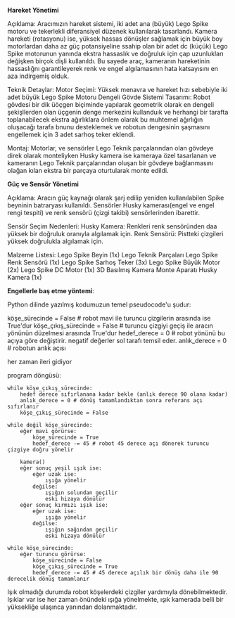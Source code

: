 **Hareket Yönetimi**

Açıklama:
Aracımızın hareket sistemi, iki adet ana (büyük) Lego Spike motoru ve tekerlekli diferansiyel
düzenek kullanılarak tasarlandı. Kamera hareketi (rotasyonu) ise, yüksek hassas dönüşler
sağlamak için büyük boy motorlardan daha az güç potansiyeline ssahip olan bir adet dc
(küçük) Lego Spike motorunun yanında ekstra hassaslık ve doğruluk için çap uzunlukları
değişken birçok dişli kullanıldı. Bu sayede araç, kameranın hareketinin hassaslığnı
garantileyerek renk ve engel algılamasının hata katsayısını en aza indirgemiş olduk.

Teknik Detaylar:
Motor Seçimi: Yüksek menavra ve hareket hızı sebebiyle iki adet büyük Lego Spike Motoru
Dengeli Gövde Sistemi Tasarımı: Robot gövdesi bir dik üöçgen biçiminde yapılarak
geometrik olarak en dengeli şekişllerden olan üçgenin denge merkezini kullanduık ve
herhangi bir tarafta toplanabilecek ekstra ağırlıklara önlem olarak bu muhtemel ağırlığın
oluşacağı tarafa bnunu desteklemek ve robotun dengesinin şaşmasını engellemek için 3
adet sarhoş teker eklendi.

Montaj: Motorlar, ve sensörler Lego Teknik parçalarından olan gövdeye direk olarak
monteliyken Husky kamera ise kameraya özel tasarlanan ve kameranın Lego Teknik
parçalarından oluşan bir gövdeye bağlanmasını olağan kılan ekstra bir parçaya oturtularak
monte edildi.

**Güç ve Sensör Yönetimi**

Açıklama:
Aracın güç kaynağı olarak şarj edilip yeniden kullanılabilen Spike beyninin batraryası
kullanıldı. Sensörler Husky kamerası(engel ve engel rengi tespiti) ve renk sensörü (çizgi
takibi) sensörlerinden ibarettir.

Sensör Seçim Nedenleri:
Husky Kamera: Renkleri renk sensöründen daa yüksek bir doğruluk oranıyla algılamak için.
Renk Sensörü: Pistteki çizgileri yüksek doğrulukla algılamak için.

Malzeme Listesi:
Lego Spike Beyin (1x)
Lego Teknik Parçaları
Lego Spike Renk Sensörü (1x)
Lego Spike Sarhoş Teker (3x)
Lego Spike Büyük Motor (2x)
Lego Spike DC Motor (1x)
3D Basılmış Kamera Monte Aparatı Husky Kamera (1x)

**Engellerle baş etme yöntemi**:

Python dilinde yazılmış kodumuzun temel pseudocode'u şudur:

köşe_sürecinde = False # robot mavi ile turuncu çizgilerin arasında ise True'dur
köşe_çıkış_sürecinde = False # turuncu çizgiyi geçiş ile aracın yönünün düzelmesi arasında True'dur
hedef_derece = 0 # robot yönünü bu açıya göre değiştirir. negatif değerler sol tarafı temsil eder.
anlık_derece = 0 # robotun anlık açısı

her zaman ileri gidiyor

program döngüsü:

    while köşe_çıkış_sürecinde:
		hedef derece sıfırlanana kadar bekle (anlık derece 90 olana kadar)
		anlık_derece = 0 # dönüş tamamlandıktan sonra referans açı sıfırlanır
        köşe_çıkış_sürecinde = False

	while değil köşe_sürecinde:
		eğer mavi görürse:
			köşe_sürecinde = True
			hedef_derece -= 45 # robot 45 derece açı dönerek turuncu çizgiye doğru yönelir
		
        kamera()
        eğer sonuç yeşil ışık ise:
            eğer uzak ise:
                ışığa yönelir
            değilse:
                ışığın solundan geçilir
                eski hizaya dönülür
        eğer sonuç kırmızı ışık ise:
            eğer uzak ise:
                ışığa yönelir
            değilse:
                ışığın sağından geçilir
                eski hizaya dönülür

	while köşe_sürecinde:
		eğer turuncu görürse:
			köşe_sürecinde = False
			köşe_çıkış_sürecinde = True
			hedef_derece -= 45 # 45 derece açılık bir dönüş daha ile 90 derecelik dönüş tamamlanır

Işık olmadığı durumda robot köşelerdeki çizgiler yardımıyla dönebilmektedir. Işıklar var ise her zaman önündeki ışığa yönelmekte, ışık kamerada belli bir yüksekliğe ulaşınca yanından dolanmaktadır.

